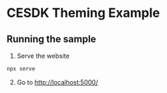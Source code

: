 # CESDK Theming Example

## Running the sample

1. Serve the website

```bash
npx serve
```

2. Go to [http://localhost:5000/](http://localhost:5000/)
